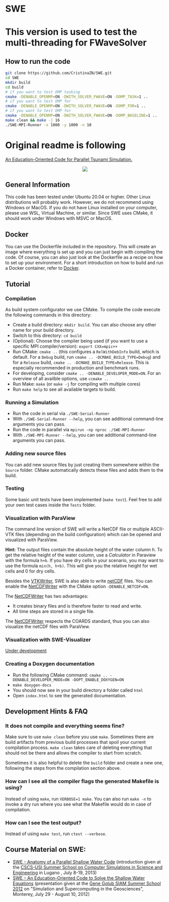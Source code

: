 SWE
===

This version is used to test the multi-threading for FWaveSolver
===

## How to run the code
```bash
git clone https://github.com/CristinaZN/SWE.git
cd SWE
mkdir build
cd build
# if you want to test OMP tasking
cmake -DENABLE_OPENMP=ON -DWITH_SOLVER_FWAVE=ON -DOMP_TASK=1 ..
# if you want to test OMP for
cmake -DENABLE_OPENMP=ON -DWITH_SOLVER_FWAVE=ON -DOMP_FOR=1 ..
# if you want to test OMP for
cmake -DENABLE_OPENMP=ON -DWITH_SOLVER_FWAVE=ON -DOMP_BASELINE=1 ..
make clean && make -j 16
./SWE-MPI-Runner -x 1000 -y 1000 -n 10
```


Original readme is following
===

[An Education-Oriented Code for Parallel Tsunami Simulation.](Documentation/Mainpage.md)

<div align="center">
<img src="./Documentation/pics/Tohoku_both_224min.png"/>
</div>

## General Information
This code has been tested under Ubuntu 20.04 or higher. Other Linux distributions will probably work. However, we do not recommend using Windows or MacOS. If you do not have Linux installed on your computer, please use WSL, Virtual Machine, or similar.
Since SWE uses CMake, it should work under Windows with MSVC or MacOS.

## Docker
You can use the Dockerfile included in the repository. This will create an image where everything is set up and you can just begin with compiling the code.
Of course, you can also just look at the Dockerfile as a recipe on how to set up your environment.
For a short introduction on how to build and run a Docker container, refer to [Docker](/Docker/README.md).

## Tutorial
### Compilation
As build system configurator we use CMake. To compile the code execute the following commands in this directory:

* Create a build directory: `mkdir build`. You can also choose any other name for your build directory.
* Switch to this directory: `cd build`
* (Optional): Choose the compiler being used (if you want to use a specific MPI compiler/version): `export CXX=mpic++`
* Run CMake: `cmake ..` (this configures a `RelWithDebInfo` build, which is default. For a `Debug` build, run `cmake .. -DCMAKE_BUILD_TYPE=Debug`) and for a `Release` build, `cmake .. -DCMAKE_BUILD_TYPE=Release`. This is especially recommended in production and benchmark runs.
* For developing, consider `cmake .. -DENABLE_DEVELOPER_MODE=ON`. For an overview of all availble options, use `ccmake ..`
* Run Make: `make` (or `make -j` for compiling with multiple cores)
* Run `make help` to see all available targets to build.

### Running a Simulation
* Run the code in serial via `./SWE-Serial-Runner`
* With `./SWE-Serial-Runner --help`, you can see additional command-line arguments you can pass.
* Run the code in parallel via `mpirun -np nproc ./SWE-MPI-Runner`
* With `./SWE-MPI-Runner --help`, you can see additional command-line arguments you can pass.

### Adding new source files
You can add new source files by just creating them somewhere within the `Source` folder. CMake automatically detects these files and adds them to the build.

### Testing
Some basic unit tests have been implemented (`make test`). Feel free to add your own test cases inside the `Tests` folder.

### Visualization with ParaView
The command line version of SWE will write a NetCDF file or multiple ASCII-VTK files (depending on the build configuration) which can be opened and visualized with ParaView.

**Hint:** The output files contain the absolute height of the water column _h_. To get the relative height of the water column, use a _Calculator_ in Paraview with the formula `h+b`. If you have dry cells in your scenario, you may want to use the formula `min(h, h+b)`. This will give you the relative height for wet cells and 0 for dry cells.

Besides the [VTKWriter](/Source/Writers/VTKWriter.hpp), SWE is also able to write [netCDF](http://www.unidata.ucar.edu/software/netcdf/) files. You can enable the [NetCDFWriter](/Source/Writers/NetCDFWriter.hpp) with the CMake option `-DENABLE_NETCDF=ON`.

The [NetCDFWriter](Source/Writers/NetCDFWriter.hpp) has two advantages:
* It creates binary files and is therefore faster to read and write.
* All time steps are stored in a single file.

The [NetCDFWriter](Source/Writers/NetCDFWriter.hpp) respects the COARDS standard, thus you can also visualize the netCDF files with ParaView.

### Visualization with SWE-Visualizer
[Under development](https://github.com/TUM-I5/SWE-Visualizer)

### Creating a Doxygen documentation
* Run the following CMake command: `cmake .. -DENABLE_DEVELOPER_MODE=ON -DOPT_ENABLE_DOXYGEN=ON`
* `make doxygen-docs`
* You should now see in your build directory a folder called `html`
* Open `index.html` to see the generated documentation.

## Development Hints & FAQ
### It does not compile and everything seems fine?
Make sure to use `make clean` before you use `make`. Sometimes there are build artifacts from previous build processes that spoil your current compilation process. `make clean` takes care of deleting everything that should not be there and allows the compiler to start from scratch.

Sometimes it is also helpful to delete the `build` folder and create a new one, following the steps from the compilation section above.

### How can I see all the compiler flags the generated Makefile is using?
Instead of using `make`, run `VERBOSE=1 make`. You can also run `make -n` to invoke a dry run where you see what the Makefile would do in case of compilation.

### How can I see the test output?
Instead of using `make test`, run `ctest --verbose`.

## Course Material on SWE:
* [SWE - Anatomy of a Parallel Shallow Water Code](http://www5.in.tum.de/SWE/lugano2013/swe_anatomy.pdf) (introduction given at the [CSCS-USI Summer School on Computer Simulations in Science and Engineering](http://icsweb.inf.unisi.ch/cms/index.php/component/content/article/12-news/95-summerschool2013.html)  in Lugano , July 8-19, 2013)
* [SWE – An Education-Oriented Code to Solve the Shallow Water Equations](http://www.mac.tum.de/g2s3/swe_g2s3_2012.pdf) (presentation given at the [Gene Golub SIAM Summer School 2012](http://www.mac.tum.de/g2s3/) on "Simulation and Supercomputing in the Geosciences", Monterey, July 29 - August 10, 2012)